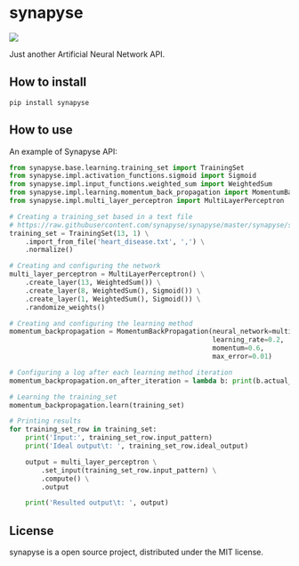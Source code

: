 # synapyse

[<img src="https://travis-ci.org/synapyse/synapyse.svg?branch=master" />](https://travis-ci.org/synapyse/synapyse)

Just another Artificial Neural Network API.

## How to install

```
pip install synapyse
```

## How to use

An example of Synapyse API:
  
```python
from synapyse.base.learning.training_set import TrainingSet
from synapyse.impl.activation_functions.sigmoid import Sigmoid
from synapyse.impl.input_functions.weighted_sum import WeightedSum
from synapyse.impl.learning.momentum_back_propagation import MomentumBackPropagation
from synapyse.impl.multi_layer_perceptron import MultiLayerPerceptron

# Creating a training_set based in a text file
# https://raw.githubusercontent.com/synapyse/synapyse/master/synapyse/samples/impl/car_evaluation.txt
training_set = TrainingSet(13, 1) \
    .import_from_file('heart_disease.txt', ',') \
    .normalize()

# Creating and configuring the network
multi_layer_perceptron = MultiLayerPerceptron() \
    .create_layer(13, WeightedSum()) \
    .create_layer(8, WeightedSum(), Sigmoid()) \
    .create_layer(1, WeightedSum(), Sigmoid()) \
    .randomize_weights()

# Creating and configuring the learning method
momentum_backpropagation = MomentumBackPropagation(neural_network=multi_layer_perceptron,
                                                   learning_rate=0.2,
                                                   momentum=0.6,
                                                   max_error=0.01)

# Configuring a log after each learning method iteration
momentum_backpropagation.on_after_iteration = lambda b: print(b.actual_iteration, ':', b.total_network_error)

# Learning the training_set
momentum_backpropagation.learn(training_set)

# Printing results
for training_set_row in training_set:
    print('Input:', training_set_row.input_pattern)
    print('Ideal output\t: ', training_set_row.ideal_output)

    output = multi_layer_perceptron \
        .set_input(training_set_row.input_pattern) \
        .compute() \
        .output

    print('Resulted output\t: ', output)
```
## License

synapyse is a open source project, distributed under the MIT license.
